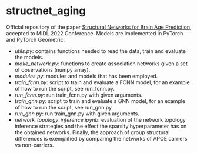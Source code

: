 # structnet_aging
Official repository of the paper [Structural Networks for Brain Age Prediction](https://openreview.net/forum?id=Uf8Ow26cpU&referrer=%5BAuthor%20Console%5D(%2Fgroup%3Fid%3DMIDL.io%2F2022%2FConference%2FAuthors%23your-submissions)), accepted to MIDL 2022 Conference. Models are implemented in PyTorch and PyTorch Geometric.

- *utils.py*: contains functions needed to read the data, train and evaluate the models.
- *make_network.py*: functions to create association networks given a set of observations (numpy array). 
- *modules.py*: modules and models that has been employed.
- *train_fcnn.py*: script to train and evaluate a FCNN model, for an example of how to run the script, see run_fcnn.py.
- *run_fcnn.py*: run train_fcnn.py with given arguments.
- *train_gnn.py*: script to train and evaluate a GNN model, for an example of how to run the script, see run_gnn.py
- *run_gnn.py*: run train_gnn.py with given arguments.
- *network_topology_inference.ipynb*: evaluation of the network topology inference strategies and the effect the sparsity hyperparameter has on the obtained networks. Finally, the approach of group structural differences is exemplified by comparing the networks of APOE carriers vs non-carriers.
